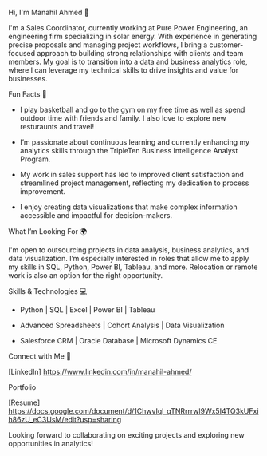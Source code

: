 Hi, I'm Manahil Ahmed 👋

I'm a Sales Coordinator, currently working at Pure Power Engineering, an engineering firm specializing in solar energy. With experience in generating precise proposals and managing project workflows, I bring a customer-focused approach to building strong relationships with clients and team members. My goal is to transition into a data and business analytics role, where I can leverage my technical skills to drive insights and value for businesses.

Fun Facts 🌟

* I play basketball and go to the gym on my free time as well as spend outdoor time with friends and family. I also love to explore new resturaunts and travel!

* I’m passionate about continuous learning and currently enhancing my analytics skills through the TripleTen Business Intelligence Analyst Program.

* My work in sales support has led to improved client satisfaction and streamlined project management, reflecting my dedication to process improvement.

* I enjoy creating data visualizations that make complex information accessible and impactful for decision-makers.

What I’m Looking For 🌍

I'm open to outsourcing projects in data analysis, business analytics, and data visualization. I’m especially interested in roles that allow me to apply my skills in SQL, Python, Power BI, Tableau, and more. Relocation or remote work is also an option for the right opportunity.

Skills & Technologies 💻

* Python | SQL | Excel | Power BI | Tableau

* Advanced Spreadsheets | Cohort Analysis | Data Visualization

* Salesforce CRM | Oracle Database | Microsoft Dynamics CE

Connect with Me 🔗

[LinkedIn] https://www.linkedin.com/in/manahil-ahmed/

Portfolio 

[Resume] https://docs.google.com/document/d/1ChwvIql_qTNRrrrwl9Wx5I4TQ3kUFxih86zU_eC3UsM/edit?usp=sharing

Looking forward to collaborating on exciting projects and exploring new opportunities in analytics!
